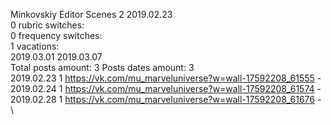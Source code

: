 Minkovskiy	Editor Scenes 2 2019.02.23\
0 rubric switches:\
0 frequency switches:\
1 vacations:\
2019.03.01 2019.03.07 \
Total posts amount: 3	Posts dates amount: 3\
2019.02.23 1 https://vk.com/mu_marveluniverse?w=wall-17592208_61555 - \
2019.02.24 1 https://vk.com/mu_marveluniverse?w=wall-17592208_61574 - \
2019.02.28 1 https://vk.com/mu_marveluniverse?w=wall-17592208_61676 - \
